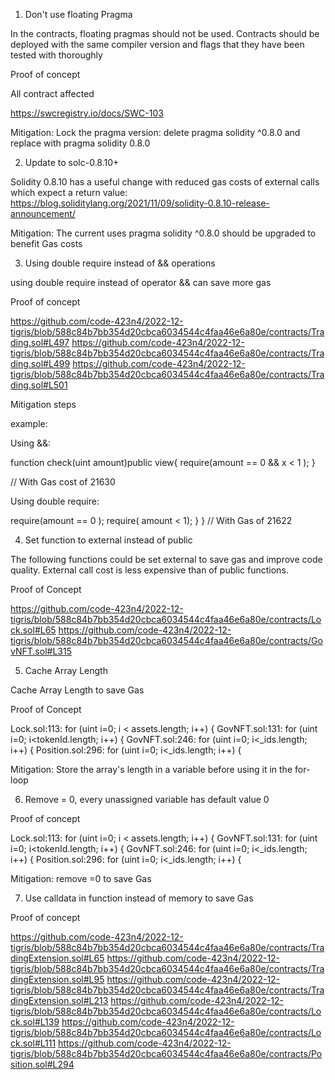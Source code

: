 1. Don't use floating Pragma

In the contracts, floating pragmas should not be used. Contracts should be deployed with the same compiler version and flags that they have been tested with thoroughly

Proof of concept

All contract affected

https://swcregistry.io/docs/SWC-103

Mitigation: Lock the pragma version: delete pragma solidity ^0.8.0  and replace with pragma solidity 0.8.0

2. Update to solc-0.8.10+

Solidity 0.8.10 has a useful change with reduced gas costs of external calls which expect a return value: https://blog.soliditylang.org/2021/11/09/solidity-0.8.10-release-announcement/

Mitigation: The current uses pragma solidity ^0.8.0  should be upgraded to benefit Gas costs

3. Using double require instead of && operations

using double require instead of operator && can save more gas

Proof of concept

https://github.com/code-423n4/2022-12-tigris/blob/588c84b7bb354d20cbca6034544c4faa46e6a80e/contracts/Trading.sol#L497
https://github.com/code-423n4/2022-12-tigris/blob/588c84b7bb354d20cbca6034544c4faa46e6a80e/contracts/Trading.sol#L499
https://github.com/code-423n4/2022-12-tigris/blob/588c84b7bb354d20cbca6034544c4faa46e6a80e/contracts/Trading.sol#L501


Mitigation steps

example:

Using &&:

function check(uint amount)public view{
require(amount == 0 && x < 1 );
}

// With Gas cost of 21630

Using double require:

require(amount == 0 );
require( amount < 1);
}
}
// With Gas of 21622



4. Set function to external instead of public

The following functions could be set external to save gas and improve code quality. External call cost is less expensive than of public functions.

Proof of Concept

https://github.com/code-423n4/2022-12-tigris/blob/588c84b7bb354d20cbca6034544c4faa46e6a80e/contracts/Lock.sol#L65
https://github.com/code-423n4/2022-12-tigris/blob/588c84b7bb354d20cbca6034544c4faa46e6a80e/contracts/GovNFT.sol#L315



5. Cache Array Length

Cache Array Length to save Gas

Proof of Concept

Lock.sol:113: for (uint i=0; i < assets.length; i++) {
GovNFT.sol:131:  for (uint i=0; i<tokenId.length; i++) {
GovNFT.sol:246: for (uint i=0; i<_ids.length; i++) {
Position.sol:296: for (uint i=0; i<_ids.length; i++) {


Mitigation: Store the array's length in a variable before using it in the for-loop


6. Remove = 0, every unassigned variable has default value 0

Proof of concept

Lock.sol:113: for (uint i=0; i < assets.length; i++) {
GovNFT.sol:131: for (uint i=0; i<tokenId.length; i++) {
GovNFT.sol:246: for (uint i=0; i<_ids.length; i++) {
Position.sol:296: for (uint i=0; i<_ids.length; i++) {

Mitigation: remove =0 to save Gas



7. Use calldata in function  instead of memory to save Gas

Proof of concept

https://github.com/code-423n4/2022-12-tigris/blob/588c84b7bb354d20cbca6034544c4faa46e6a80e/contracts/TradingExtension.sol#L65
https://github.com/code-423n4/2022-12-tigris/blob/588c84b7bb354d20cbca6034544c4faa46e6a80e/contracts/TradingExtension.sol#L95
https://github.com/code-423n4/2022-12-tigris/blob/588c84b7bb354d20cbca6034544c4faa46e6a80e/contracts/TradingExtension.sol#L213
https://github.com/code-423n4/2022-12-tigris/blob/588c84b7bb354d20cbca6034544c4faa46e6a80e/contracts/Lock.sol#L139
https://github.com/code-423n4/2022-12-tigris/blob/588c84b7bb354d20cbca6034544c4faa46e6a80e/contracts/Lock.sol#L111
https://github.com/code-423n4/2022-12-tigris/blob/588c84b7bb354d20cbca6034544c4faa46e6a80e/contracts/Position.sol#L294

